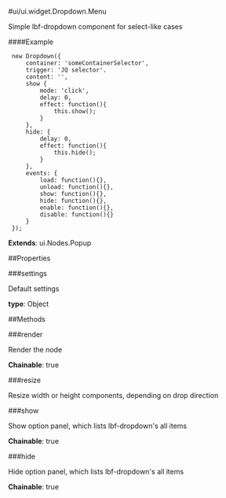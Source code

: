 #ui/ui.widget.Dropdown.Menu

Simple lbf-dropdown component for select-like cases

####Example

     new Dropdown({
         container: 'someContainerSelector',
         trigger: 'JQ selector'.
         content: '',
         show {
             mode: 'click',
             delay: 0,
             effect: function(){
                 this.show();
             }
         },
         hide: {
             delay: 0,
             effect: function(){
                 this.hide();
             }
         },
         events: {
             load: function(){},
             unload: function(){},
             show: function(){},
             hide: function(){},
             enable: function(){},
             disable: function(){}
         }
     });

**Extends**: ui.Nodes.Popup

##Properties

###settings

Default settings

**type**: Object

##Methods

###render

Render the node

**Chainable**: true

###resize

Resize width or height components, depending on drop direction

###show

Show option panel, which lists lbf-dropdown's all items

**Chainable**: true

###hide

Hide option panel, which lists lbf-dropdown's all items

**Chainable**: true

